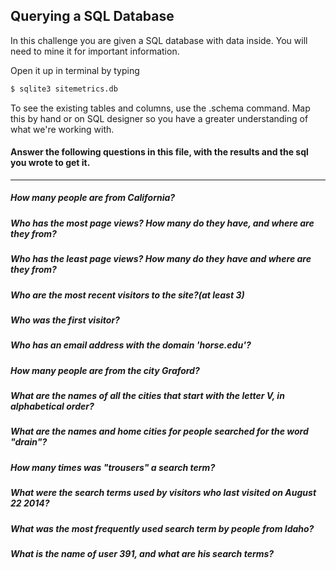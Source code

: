 ## Querying a SQL Database

In this challenge you are given a SQL database with data inside. You will need to mine it for important information.

Open it up in terminal by typing
```bash
$ sqlite3 sitemetrics.db
```
To see the existing tables and columns, use the .schema command. Map this by hand or on SQL designer so you have a greater understanding of what we're working with.

#### Answer the following questions in this file, with the results and the sql you wrote to get it.
-------------

##### How many people are from California?  

##### Who has the most page views? How many do they have, and where are they from?

##### Who has the least page views? How many do they have and where are they from?

##### Who are the most recent visitors to the site?(at least 3)

##### Who was the first visitor?

##### Who has an email address with the domain 'horse.edu'?

##### How many people are from the city Graford?

##### What are the names of all the cities that start with the letter V, in alphabetical order?

##### What are the names and home cities for people searched for the word "drain"?

##### How many times was "trousers" a search term?

##### What were the search terms used by visitors who last visited on August 22 2014?

##### What was the most frequently used search term by people from Idaho?

##### What is the name of user 391, and what are his search terms?
